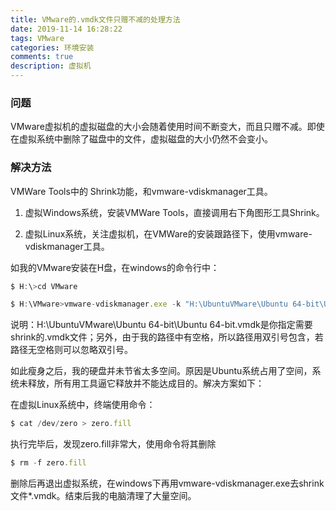 ```yaml
---
title: VMware的.vmdk文件只赠不减的处理方法
date: 2019-11-14 16:28:22
tags: VMware
categories: 环境安装
comments: true
description: 虚拟机
---
```


### 问题
VMware虚拟机的虚拟磁盘的大小会随着使用时间不断变大，而且只赠不减。即使在虚拟系统中删除了磁盘中的文件，虚拟磁盘的大小仍然不会变小。

### 解决方法
VMWare Tools中的 Shrink功能，和vmware-vdiskmanager工具。

1. 虚拟Windows系统，安装VMWare Tools，直接调用右下角图形工具Shrink。

2. 虚拟Linux系统，关注虚拟机，在VMWare的安装跟路径下，使用vmware-vdiskmanager工具。

如我的VMware安装在H盘，在windows的命令行中：

``` javascript
$ H:\>cd VMware

$ H:\VMware>vmware-vdiskmanager.exe -k "H:\UbuntuVMware\Ubuntu 64-bit\Ubuntu 64-bit.vmdk"
```

说明：H:\UbuntuVMware\Ubuntu 64-bit\Ubuntu 64-bit.vmdk是你指定需要shrink的.vmdk文件；另外，由于我的路径中有空格，所以路径用双引号包含，若路径无空格则可以忽略双引号。

如此瘦身之后，我的硬盘并未节省太多空间。原因是Ubuntu系统占用了空间，系统未释放，所有用工具逼它释放并不能达成目的。解决方案如下：

在虚拟Linux系统中，终端使用命令：

``` javascript
$ cat /dev/zero > zero.fill
```

执行完毕后，发现zero.fill非常大，使用命令将其删除

``` javascript
$ rm -f zero.fill
```

删除后再退出虚拟系统，在windows下再用vmware-vdiskmanager.exe去shrink文件*.vmdk。结束后我的电脑清理了大量空间。